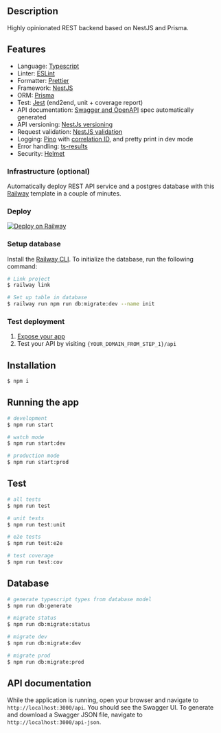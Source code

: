 ## Description

Highly opinionated REST backend based on NestJS and Prisma.

## Features

- Language: [Typescript](https://www.typescriptlang.org/)
- Linter: [ESLint](https://eslint.org/)
- Formatter: [Prettier](https://prettier.io/)
- Framework: [NestJS](https://nestjs.com/)
- ORM: [Prisma](https://www.prisma.io/)
- Test: [Jest](https://jestjs.io/) (end2end, unit + coverage report)
- API documentation: [Swagger and OpenAPI](https://docs.nestjs.com/openapi/introduction) spec automatically generated
- API versioning: [NestJs versioning](https://docs.nestjs.com/techniques/versioning)
- Request validation: [NestJS validation](https://docs.nestjs.com/techniques/validation)
- Logging: [Pino](https://github.com/pinojs/pino) with [correlation ID](https://github.com/eropple/nestjs-correlation-id), and pretty print in dev mode
- Error handling: [ts-results](https://github.com/vultix/ts-results)
- Security: [Helmet](https://docs.nestjs.com/security/helmet)

### Infrastructure (optional)

Automatically deploy REST API service and a postgres database with this [Railway](https://railway.app/) template in a couple of minutes.

### Deploy
[![Deploy on Railway](https://railway.app/button.svg)](https://railway.app/template/PogKgU?referralCode=v3wYSJ)

### Setup database
Install the [Railway CLI](https://docs.railway.app/develop/cli). To initialize the database, run the following command:

```bash
# Link project
$ railway link

# Set up table in database
$ railway run npm run db:migrate:dev --name init
```

### Test deployment
1. [Expose your app](https://docs.railway.app/deploy/exposing-your-app)
1. Test your API by visiting `{YOUR_DOMAIN_FROM_STEP_1}/api`

## Installation

```bash
$ npm i
```

## Running the app

```bash
# development
$ npm run start

# watch mode
$ npm run start:dev

# production mode
$ npm run start:prod
```

## Test

```bash
# all tests
$ npm run test

# unit tests
$ npm run test:unit

# e2e tests
$ npm run test:e2e

# test coverage
$ npm run test:cov
```

## Database

```bash
# generate typescript types from database model
$ npm run db:generate

# migrate status
$ npm run db:migrate:status

# migrate dev
$ npm run db:migrate:dev

# migrate prod
$ npm run db:migrate:prod
```

## API documentation

While the application is running, open your browser and navigate to `http://localhost:3000/api`. You should see the Swagger UI. To generate and download a Swagger JSON file, navigate to `http://localhost:3000/api-json`.
